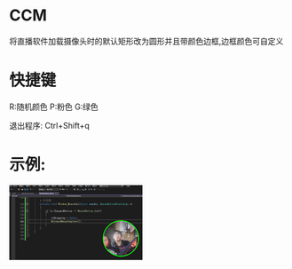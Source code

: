 # CCM
将直播软件加载摄像头时的默认矩形改为圆形并且带颜色边框,边框颜色可自定义

# 快捷键

R:随机颜色
P:粉色
G:绿色

退出程序: Ctrl+Shift+q

# 示例:
![直播软件加载窗口](example.gif "直播软件加载窗口")
